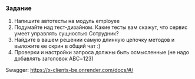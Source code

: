 ### Задание

1. Напишите автотесты на модуль employee
2. Подумайте над тест-дизайном. Какие тесты вам скажут, что сервис умеет управлять сущностью Сотрудник?
3. Найдите в вашем решении самую длинную цепочку методов и выложите ее скрин в общий чат :)
4. Проверки и настройки запроса должны быть осмысленные (не надо добавлять заголовок АВС=123)

Swagger: https://x-clients-be.onrender.com/docs/#/
